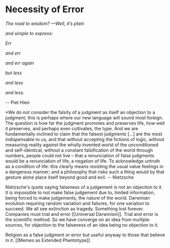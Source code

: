 
# Necessity of Error

*The road to wisdom? —Well, it’s plain* 

*and simple to express:*  

*Err*  

*and err*  

*and err again*  

*but less*  

*and less*  

*and less.*

-- Piet Hien


*We do not consider the falsity of a judgment as itself an objection to a judgment; this is perhaps where our new language will sound most foreign. The question is how far the judgment promotes and preserves life, how well it preserves, and perhaps even cultivates, the type. And we are fundamentally inclined to claim that the falsest judgments [...] are the most indispensable to us, and that without accepting the fictions of logic, without measuring reality against the wholly invented world of the unconditioned and self-identical, without a constant falsification of the world through numbers, people could not live – that a renunciation of false judgments would be a renunciation of life, a negation of life. To acknowledge untruth as a condition of life: this clearly means resisting the usual value feelings in a dangerous manner; and a philosophy that risks such a thing would by that gesture alone place itself beyond good and evil. 
-- Nietzsche


Nietzsche's quote saying falseness of a judgement is not an objection to it. It is impossible to not make false judgement due to, limited information, being forced to make judgements, the nature of the world. Darwinian evolution requiring random variation and failures, for one variation to succeed. We all see extinction as tragedy. Something lost forever. Companies must trial and error [[Universal Darwinism]]. Trial and error is the scientific method. So we have converge on an idea from multiple sources, for objection to the falseness of an idea being no objection to it.

Religion as a false judgment or error but useful anyway to those that believe in it. [[Memes as Extended Phentotype]]


